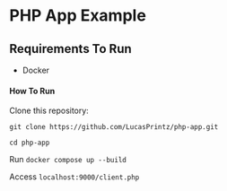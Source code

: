 # PHP App Example

## Requirements To Run
- Docker

#### How To Run
Clone this repository:

`git clone https://github.com/LucasPrintz/php-app.git`

`cd php-app`

Run `docker compose up --build`

Access `localhost:9000/client.php`
